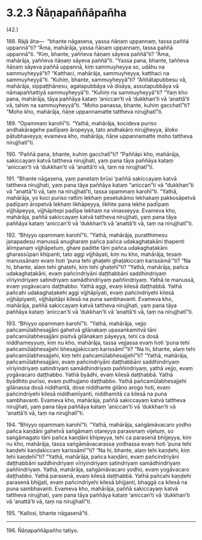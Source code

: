 

# 3.2.3 Ñāṇapaññāpañha




(42.)

188\. Rājā āha—  “bhante nāgasena, yassa ñāṇaṃ uppannaṃ, tassa paññā uppannā”ti? “Āma, mahārāja, yassa ñāṇaṃ uppannaṃ, tassa paññā uppannā”ti. “Kiṃ, bhante, yaññeva ñāṇaṃ sāyeva paññā”ti? “Āma, mahārāja, yaññeva ñāṇaṃ sāyeva paññā”ti. “Yassa pana, bhante, taññeva ñāṇaṃ sāyeva paññā uppannā, kiṃ sammuyheyya so, udāhu na sammuyheyyā”ti? “Katthaci, mahārāja, sammuyheyya, katthaci na sammuyheyyā”ti. “Kuhiṃ, bhante, sammuyheyyā”ti? “Aññātapubbesu vā, mahārāja, sippaṭṭhānesu, agatapubbāya vā disāya, assutapubbāya vā nāmapaññattiyā sammuyheyyā”ti. “Kuhiṃ na sammuyheyyā”ti? “Yaṃ kho pana, mahārāja, tāya paññāya kataṃ ‘aniccan’ti vā ‘dukkhan’ti vā ‘anattā’ti vā, tahiṃ na sammuyheyyā”ti. “Moho panassa, bhante, kuhiṃ gacchatī”ti? “Moho kho, mahārāja, ñāṇe uppannamatte tattheva nirujjhatī”ti.

189\. “Opammaṃ karohī”ti. “Yathā, mahārāja, kocideva puriso andhakāragehe padīpaṃ āropeyya, tato andhakāro nirujjheyya, āloko pātubhaveyya; evameva kho, mahārāja, ñāṇe uppannamatte moho tattheva nirujjhatī”ti.

190\. “Paññā pana, bhante, kuhiṃ gacchatī”ti? “Paññāpi kho, mahārāja, sakiccayaṃ katvā tattheva nirujjhati, yaṃ pana tāya paññāya kataṃ ‘aniccan’ti vā ‘dukkhan’ti vā ‘anattā’ti vā, taṃ na nirujjhatī”ti.

191\. “Bhante nāgasena, yaṃ panetaṃ brūsi ‘paññā sakiccayaṃ katvā tattheva nirujjhati, yaṃ pana tāya paññāya kataṃ “aniccan”ti vā “dukkhan”ti vā “anattā”ti vā, taṃ na nirujjhatī’ti, tassa opammaṃ karohī”ti. “Yathā, mahārāja, yo koci puriso rattiṃ lekhaṃ pesetukāmo lekhakaṃ pakkosāpetvā padīpaṃ āropetvā lekhaṃ likhāpeyya, likhite pana lekhe padīpaṃ vijjhāpeyya, vijjhāpitepi padīpe lekhaṃ na vinasseyya. Evameva kho, mahārāja, paññā sakiccayaṃ katvā tattheva nirujjhati, yaṃ pana tāya paññāya kataṃ ‘aniccan’ti vā ‘dukkhan’ti vā ‘anattā’ti vā, taṃ na nirujjhatī”ti.

192\. “Bhiyyo opammaṃ karohī”ti. “Yathā, mahārāja, puratthimesu janapadesu manussā anugharaṃ pañca pañca udakaghaṭakāni ṭhapenti ālimpanaṃ vijjhāpetuṃ, ghare paditte tāni pañca udakaghaṭakāni gharassūpari khipanti, tato aggi vijjhāyati, kiṃ nu kho, mahārāja, tesaṃ manussānaṃ evaṃ hoti ‘puna tehi ghaṭehi ghaṭakiccaṃ karissāmā’”ti? “Na hi, bhante, alaṃ tehi ghaṭehi, kiṃ tehi ghaṭehī”ti? “Yathā, mahārāja, pañca udakaghaṭakāni, evaṃ pañcindriyāni daṭṭhabbāni saddhindriyaṃ vīriyindriyaṃ satindriyaṃ samādhindriyaṃ paññindriyaṃ. Yathā te manussā, evaṃ yogāvacaro daṭṭhabbo. Yathā aggi, evaṃ kilesā daṭṭhabbā. Yathā pañcahi udakaghaṭakehi aggi vijjhāpīyati, evaṃ pañcindriyehi kilesā vijjhāpiyanti, vijjhāpitāpi kilesā na puna sambhavanti. Evameva kho, mahārāja, paññā sakiccayaṃ katvā tattheva nirujjhati, yaṃ pana tāya paññāya kataṃ ‘aniccan’ti vā ‘dukkhan’ti vā ‘anattā’ti vā, taṃ na nirujjhatī”ti.

193\. “Bhiyyo opammaṃ karohī”ti. “Yathā, mahārāja, vejjo pañcamūlabhesajjāni gahetvā gilānakaṃ upasaṅkamitvā tāni pañcamūlabhesajjāni pisitvā gilānakaṃ pāyeyya, tehi ca dosā niddhameyyuṃ, kiṃ nu kho, mahārāja, tassa vejjassa evaṃ hoti ‘puna tehi pañcamūlabhesajjehi bhesajjakiccaṃ karissāmī’”ti? “Na hi, bhante, alaṃ tehi pañcamūlabhesajjehi, kiṃ tehi pañcamūlabhesajjehī”ti? “Yathā, mahārāja, pañcamūlabhesajjāni, evaṃ pañcindriyāni daṭṭhabbāni saddhindriyaṃ vīriyindriyaṃ satindriyaṃ samādhindriyaṃ paññindriyaṃ, yathā vejjo, evaṃ yogāvacaro daṭṭhabbo. Yathā byādhi, evaṃ kilesā daṭṭhabbā. Yathā byādhito puriso, evaṃ puthujjano daṭṭhabbo. Yathā pañcamūlabhesajjehi gilānassa dosā niddhantā, dose niddhante gilāno arogo hoti, evaṃ pañcindriyehi kilesā niddhamīyanti, niddhamitā ca kilesā na puna sambhavanti. Evameva kho, mahārāja, paññā sakiccayaṃ katvā tattheva nirujjhati, yaṃ pana tāya paññāya kataṃ ‘aniccan’ti vā ‘dukkhan’ti vā ‘anattā’ti vā, taṃ na nirujjhatī”ti.

194\. “Bhiyyo opammaṃ karohī”ti. “Yathā, mahārāja, saṅgāmāvacaro yodho pañca kaṇḍāni gahetvā saṅgāmaṃ otareyya parasenaṃ vijetuṃ, so saṅgāmagato tāni pañca kaṇḍāni khipeyya, tehi ca parasenā bhijjeyya, kiṃ nu kho, mahārāja, tassa saṅgāmāvacarassa yodhassa evaṃ hoti ‘puna tehi kaṇḍehi kaṇḍakiccaṃ karissāmī’”ti? “Na hi, bhante, alaṃ tehi kaṇḍehi, kiṃ tehi kaṇḍehī”ti? “Yathā, mahārāja, pañca kaṇḍāni, evaṃ pañcindriyāni daṭṭhabbāni saddhindriyaṃ vīriyindriyaṃ satindriyaṃ samādhindriyaṃ paññindriyaṃ. Yathā, mahārāja, saṅgāmāvacaro yodho, evaṃ yogāvacaro daṭṭhabbo. Yathā parasenā, evaṃ kilesā daṭṭhabbā. Yathā pañcahi kaṇḍehi parasenā bhijjati, evaṃ pañcindriyehi kilesā bhijjanti, bhaggā ca kilesā na puna sambhavanti. Evameva kho, mahārāja, paññā sakiccayaṃ katvā tattheva nirujjhati, yaṃ pana tāya paññāya kataṃ ‘aniccan’ti vā ‘dukkhan’ti vā ‘anattā’ti vā, taṃ na nirujjhatī”ti.

195\. “Kallosi, bhante nāgasenā”ti.

---

196\. Ñāṇapaññāpañho tatiyo.





